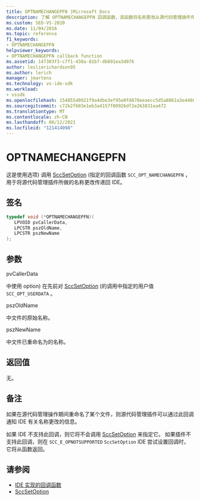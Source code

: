 ```yaml
---
title: OPTNAMECHANGEPFN |Microsoft Docs
description: 了解 OPTNAMECHANGEPFN 回调函数，该函数将名称更改从源代码管理插件传递到 Visual Studio IDE。
ms.custom: SEO-VS-2020
ms.date: 11/04/2016
ms.topic: reference
f1_keywords:
- OPTNAMECHANGEPFN
helpviewer_keywords:
- OPTNAMECHANGEPFN callback function
ms.assetid: 147303f3-c7f1-438a-81b7-db891ea3d076
author: leslierichardson95
ms.author: lerich
manager: jmartens
ms.technology: vs-ide-sdk
ms.workload:
- vssdk
ms.openlocfilehash: 15485540921f9a4dbe3ef95e0fd878eeaecc5d5a8861a3e4460999be3d3d8bb7
ms.sourcegitcommit: c72b2f603e1eb3a4157f00926df2e263831ea472
ms.translationtype: MT
ms.contentlocale: zh-CN
ms.lasthandoff: 08/12/2021
ms.locfileid: "121414098"
---
```

# <a name="optnamechangepfn"></a>OPTNAMECHANGEPFN
这是使用选项) 调用 [SccSetOption](../extensibility/sccsetoption-function.md) (指定的回调函数 `SCC_OPT_NAMECHANGEPFN` ，用于将源代码管理插件所做的名称更改传递回 IDE。

## <a name="signature"></a>签名

```cpp
typedef void (*OPTNAMECHANGEPFN)(
   LPVOID pvCallerData,
   LPCSTR pszOldName,
   LPCSTR pszNewName
);
```

## <a name="parameters"></a>参数
 pvCallerData

中使用 option) 在先前对 [SccSetOption](../extensibility/sccsetoption-function.md) (的调用中指定的用户值 `SCC_OPT_USERDATA` 。

 pszOldName

中文件的原始名称。

 pszNewName

中文件已重命名为的名称。

## <a name="return-value"></a>返回值
 无。

## <a name="remarks"></a>备注
 如果在源代码管理操作期间重命名了某个文件，则源代码管理插件可以通过此回调通知 IDE 有关名称更改的信息。

 如果 IDE 不支持此回调，则它将不会调用 [SccSetOption](../extensibility/sccsetoption-function.md) 来指定它。 如果插件不支持此回调，则在 `SCC_E_OPNOTSUPPORTED` `SccSetOption` IDE 尝试设置回调时，它将从函数返回。

## <a name="see-also"></a>请参阅
- [IDE 实现的回调函数](../extensibility/callback-functions-implemented-by-the-ide.md)
- [SccSetOption](../extensibility/sccsetoption-function.md)
